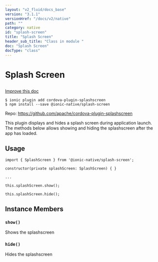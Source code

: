 ```yaml
---
layout: "v2_fluid/docs_base"
version: "3.1.1"
versionHref: "/docs/v2/native"
path: ""
category: native
id: "splash-screen"
title: "Splash Screen"
header_sub_title: "Class in module "
doc: "Splash Screen"
docType: "class"
---
```








<h1 class="api-title">
  
  Splash Screen
  

  

  </h1>

<a class="improve-v2-docs" href="http://github.com/driftyco/ionic-native/edit/master/src/@ionic-native/plugins/splash-screen/index.ts#L1">
  Improve this doc
</a>



<!-- decorators -->





<pre><code>$ ionic plugin add cordova-plugin-splashscreen
$ npm install --save @ionic-native/splash-screen
</code></pre>
<p>Repo:
  <a href="https://github.com/apache/cordova-plugin-splashscreen">
    https://github.com/apache/cordova-plugin-splashscreen
  </a>
</p>

<!-- description -->

<p>This plugin displays and hides a splash screen during application launch. The methods below allows showing and hiding the splashscreen after the app has loaded.</p>



<!-- if doc.decorators -->

<!-- @usage tag -->

<h2>Usage</h2>

<pre><code class="lang-typescript">import { SplashScreen } from &#39;@ionic-native/splash-screen&#39;;

constructor(private splashScreen: SplashScreen) { }

...

this.splashScreen.show();

this.splashScreen.hide();
</code></pre>




<!-- @property tags -->




<!-- methods on the class -->

<h2>Instance Members</h2>
<div id="show"></div>
<h3>
  <code>show()</code>
  

</h3>
Shows the splashscreen



<div id="hide"></div>
<h3>
  <code>hide()</code>
  

</h3>
Hides the splashscreen







<!-- other classes -->

<!-- end other classes -->

<!-- interfaces -->

<!-- end interfaces -->

<!-- related link --><!-- end content block -->


<!-- end body block -->

